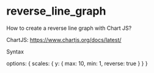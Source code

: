 # reverse_line_graph

How to create a reverse line graph with Chart JS?

ChartJS: https://www.chartjs.org/docs/latest/

Syntax

 options: { 
                scales: { 
                    y: { 
                        max: 10, 
                        min: 1, 
                        reverse: true 
                    } 
                } 
            } 
